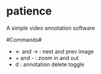 # patience
A simple video annotation software

#Commands#
* <- and -> : next and prev image
* \+ and - : zoom in and out
* d : annotation delete toggle
